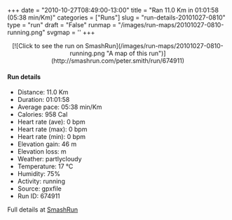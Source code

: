 +++
date = "2010-10-27T08:49:00-13:00"
title = "Ran 11.0 Km in 01:01:58 (05:38 min/Km)"
categories = ["Runs"]
slug = "run-details-20101027-0810"
type = "run"
draft = "False"
runmap = "/images/run-maps/20101027-0810-running.png"
svgmap = '<polyline points="0 58, 1 59, 3 57, 10 50, 18 47, 20 47, 22 49, 23 49, 28 44, 40 45, 43 45, 45 46, 54 54, 57 55, 61 56, 65 56, 73 55, 75 53, 83 50, 91 53, 97 51, 100 48, 98 44, 97 40, 97 43, 100 48, 93 53, 92 53, 88 51, 82 51, 79 52, 77 53, 66 56, 61 56, 56 54, 55 54, 53 53, 45 46, 42 45, 35 44, 28 44, 27 45, 24 49, 23 49, 17 47, 15 48, 10 50, 3 58">'
+++



<!--more-->

<center>
[![Click to see the run on SmashRun](/images/run-maps/20101027-0810-running.png "A map of this run")](http://smashrun.com/peter.smith/run/674911)
</center>

#### Run details

* Distance: 11.0 Km
* Duration: 01:01:58
* Average pace: 05:38 min/Km
* Calories: 958 Cal
* Heart rate (ave): 0 bpm
* Heart rate (max): 0 bpm
* Heart rate (min): 0 bpm
* Elevation gain: 46 m
* Elevation loss:  m
* Weather: partlycloudy
* Temperature: 17 &deg;C
* Humidity: 75%
* Activity: running
* Source: gpxfile
* Run ID: 674911

Full details at [SmashRun](http://smashrun.com/peter.smith/run/674911)